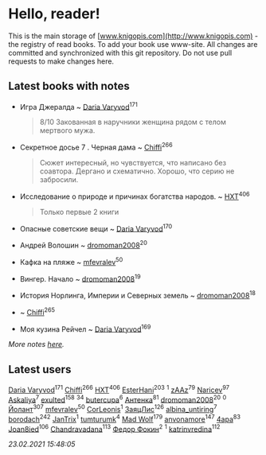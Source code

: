 # Hello, reader!
This is the main storage of [www.knigopis.com](http://www.knigopis.com) - the registry of read books.
To add your book use www-site. All changes are committed and synchronized with this git repository.
Do not use pull requests to make changes here.


## Latest books with notes
* Игра Джералда ~ [Daria Varyvod](users/829/829893410524253-facebook)<sup>171</sup>
    > 8/10 Закованная в наручники женщина рядом с телом мертвого мужа.

* Секретное досье 7 . Черная дама ~ [Chiffi](users/105/105831994080785626680-google)<sup>266</sup>
    > Сюжет интересный, но чувствуется, что написано без соавтора.  Дергано и схематично. Хорошо, что серию не забросили.

* Исследование о природе и причинах богатства народов. ~ [HXT](users/100/100002563462782-facebook)<sup>406</sup>
    > Только первые 2 книги

* Опасные советские вещи ~ [Daria Varyvod](users/829/829893410524253-facebook)<sup>170</sup>

* Андрей Волошин ~ [dromoman2008](users/444/44461886-yandex)<sup>20</sup>

* Кафка на пляже ~ [mfevralev](users/140/140966150-vkontakte)<sup>50</sup>

* Вингер. Начало ~ [dromoman2008](users/444/44461886-yandex)<sup>19</sup>

* История Норлинга, Империи и Северных земель ~ [dromoman2008](users/444/44461886-yandex)<sup>18</sup>

*  ~ [Chiffi](users/105/105831994080785626680-google)<sup>265</sup>

* Моя кузина Рейчел ~ [Daria Varyvod](users/829/829893410524253-facebook)<sup>169</sup>


_More notes [here](latest_books_with_notes.md)._


## Latest users
[Daria Varyvod](users/829/829893410524253-facebook)<sup>171</sup> 
[Chiffi](users/105/105831994080785626680-google)<sup>266</sup> 
[HXT](users/100/100002563462782-facebook)<sup>406</sup> 
[EsterHani](users/305/30558181-vkontakte)<sup>203</sup> 
[](users/107/107186214049884880219-google)<sup>1</sup> 
[zAAz](users/202/202248233-vkontakte)<sup>79</sup> 
[Naricev](users/107/107090515204537133928-google)<sup>97</sup> 
[Askaliya](users/326/326783541-vkontakte)<sup>7</sup> 
[exulted](users/100/100599204551896265722-google)<sup>158</sup> 
[](users/153/1537586159620888-facebook)<sup>34</sup> 
[butercupa](users/193/193697993-vkontakte)<sup>6</sup> 
[Антенка](users/118/118158645037334943900-google)<sup>81</sup> 
[dromoman2008](users/444/44461886-yandex)<sup>20</sup> 
[](users/178/178095973-vkontakte)<sup>0</sup> 
[Йолант](users/104/104690883692185089260-google)<sup>307</sup> 
[mfevralev](users/140/140966150-vkontakte)<sup>50</sup> 
[CorLeonis](users/107/107066996909968062694-googleplus)<sup>1</sup> 
[ЗаяцЛис](users/112/112388384595246311466-google)<sup>126</sup> 
[albina_untiring](users/257/2579695-vkontakte)<sup>7</sup> 
[borodach](users/157/15706320-vkontakte)<sup>242</sup> 
[JanTrix](users/104/104939911619996338742-google)<sup>1</sup> 
[tumturumk](users/135/135685382-vkontakte)<sup>4</sup> 
[Mad Wolf](users/947/94738840-vkontakte)<sup>179</sup> 
[anvonamore](users/595/5957175-vkontakte)<sup>147</sup> 
[4apa](users/117/117392596378069249667-google)<sup>83</sup> 
[Joan8ied](users/240/2401650-vkontakte)<sup>106</sup> 
[Chandravadana](users/105/105866022348292919948-google)<sup>113</sup> 
[Федор Фокин](users/156/156773887861822636-mailru)<sup>2</sup> 
[](users/186/186567618-vkontakte)<sup>1</sup> 
[katrinvredina](users/233/2336755-vkontakte)<sup>112</sup> 


_23.02.2021 15:48:05_
